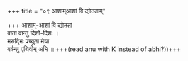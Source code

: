 +++
title = "०९ आशाम्आशां वि द्योतताम्"

+++
आशाम्-आशां वि द्योततां  
वाता वान्तु दिशो-दिशः ।  
मरुद्भिः प्रच्युता मेघा  
वर्षन्तु पृथिवीम् अभि ॥ +++(read anu with K instead of abhi?))+++